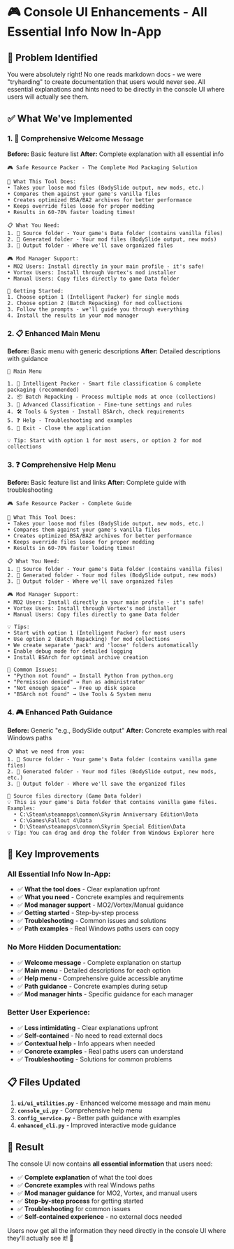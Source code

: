 # 🎮 Console UI Enhancements - All Essential Info Now In-App

## 🚨 **Problem Identified**

You were absolutely right! No one reads markdown docs - we were "tryharding" to create documentation that users would never see. All essential explanations and hints need to be directly in the console UI where users will actually see them.

## ✅ **What We've Implemented**

### **1. 🎯 Comprehensive Welcome Message**

**Before:** Basic feature list
**After:** Complete explanation with all essential info

```
🎮 Safe Resource Packer - The Complete Mod Packaging Solution

🎯 What This Tool Does:
• Takes your loose mod files (BodySlide output, new mods, etc.)
• Compares them against your game's vanilla files
• Creates optimized BSA/BA2 archives for better performance
• Keeps override files loose for proper modding
• Results in 60-70% faster loading times!

📋 What You Need:
1. 📂 Source folder - Your game's Data folder (contains vanilla files)
2. 🔧 Generated folder - Your mod files (BodySlide output, new mods)
3. 📁 Output folder - Where we'll save organized files

🎮 Mod Manager Support:
• MO2 Users: Install directly in your main profile - it's safe!
• Vortex Users: Install through Vortex's mod installer
• Manual Users: Copy files directly to game Data folder

🚀 Getting Started:
1. Choose option 1 (Intelligent Packer) for single mods
2. Choose option 2 (Batch Repacking) for mod collections
3. Follow the prompts - we'll guide you through everything
4. Install the results in your mod manager
```

### **2. 📋 Enhanced Main Menu**

**Before:** Basic menu with generic descriptions
**After:** Detailed descriptions with guidance

```
🎯 Main Menu

1. 🧠 Intelligent Packer - Smart file classification & complete packaging (recommended)
2. 📦 Batch Repacking - Process multiple mods at once (collections)
3. 🔧 Advanced Classification - Fine-tune settings and rules
4. 🛠️ Tools & System - Install BSArch, check requirements
5. ❓ Help - Troubleshooting and examples
6. 🚪 Exit - Close the application

💡 Tip: Start with option 1 for most users, or option 2 for mod collections
```

### **3. ❓ Comprehensive Help Menu**

**Before:** Basic feature list and links
**After:** Complete guide with troubleshooting

```
🎮 Safe Resource Packer - Complete Guide

🎯 What This Tool Does:
• Takes your loose mod files (BodySlide output, new mods, etc.)
• Compares them against your game's vanilla files
• Creates optimized BSA/BA2 archives for better performance
• Keeps override files loose for proper modding
• Results in 60-70% faster loading times!

📋 What You Need:
1. 📂 Source folder - Your game's Data folder (contains vanilla files)
2. 🔧 Generated folder - Your mod files (BodySlide output, new mods)
3. 📁 Output folder - Where we'll save organized files

🎮 Mod Manager Support:
• MO2 Users: Install directly in your main profile - it's safe!
• Vortex Users: Install through Vortex's mod installer
• Manual Users: Copy files directly to game Data folder

💡 Tips:
• Start with option 1 (Intelligent Packer) for most users
• Use option 2 (Batch Repacking) for mod collections
• We create separate 'pack' and 'loose' folders automatically
• Enable debug mode for detailed logging
• Install BSArch for optimal archive creation

🚨 Common Issues:
• "Python not found" → Install Python from python.org
• "Permission denied" → Run as administrator
• "Not enough space" → Free up disk space
• "BSArch not found" → Use Tools & System menu
```

### **4. 🎮 Enhanced Path Guidance**

**Before:** Generic "e.g., BodySlide output"
**After:** Concrete examples with real Windows paths

```
📋 What we need from you:
1. 📂 Source folder - Your game's Data folder (contains vanilla game files)
2. 🔧 Generated folder - Your mod files (BodySlide output, new mods, etc.)
3. 📁 Output folder - Where we'll save the organized files

📂 Source files directory (Game Data folder)
💡 This is your game's Data folder that contains vanilla game files.
Examples:
  • C:\Steam\steamapps\common\Skyrim Anniversary Edition\Data
  • C:\Games\Fallout 4\Data
  • D:\Steam\steamapps\common\Skyrim Special Edition\Data
💡 Tip: You can drag and drop the folder from Windows Explorer here
```

## 🚀 **Key Improvements**

### **All Essential Info Now In-App:**

-   ✅ **What the tool does** - Clear explanation upfront
-   ✅ **What you need** - Concrete examples and requirements
-   ✅ **Mod manager support** - MO2/Vortex/Manual guidance
-   ✅ **Getting started** - Step-by-step process
-   ✅ **Troubleshooting** - Common issues and solutions
-   ✅ **Path examples** - Real Windows paths users can copy

### **No More Hidden Documentation:**

-   ✅ **Welcome message** - Complete explanation on startup
-   ✅ **Main menu** - Detailed descriptions for each option
-   ✅ **Help menu** - Comprehensive guide accessible anytime
-   ✅ **Path guidance** - Concrete examples during setup
-   ✅ **Mod manager hints** - Specific guidance for each manager

### **Better User Experience:**

-   ✅ **Less intimidating** - Clear explanations upfront
-   ✅ **Self-contained** - No need to read external docs
-   ✅ **Contextual help** - Info appears when needed
-   ✅ **Concrete examples** - Real paths users can understand
-   ✅ **Troubleshooting** - Solutions for common problems

## 📋 **Files Updated**

1. **`ui/ui_utilities.py`** - Enhanced welcome message and main menu
2. **`console_ui.py`** - Comprehensive help menu
3. **`config_service.py`** - Better path guidance with examples
4. **`enhanced_cli.py`** - Improved interactive mode guidance

## 🎯 **Result**

The console UI now contains **all essential information** that users need:

-   ✅ **Complete explanation** of what the tool does
-   ✅ **Concrete examples** with real Windows paths
-   ✅ **Mod manager guidance** for MO2, Vortex, and manual users
-   ✅ **Step-by-step process** for getting started
-   ✅ **Troubleshooting** for common issues
-   ✅ **Self-contained experience** - no external docs needed

Users now get all the information they need directly in the console UI where they'll actually see it! 🎉
